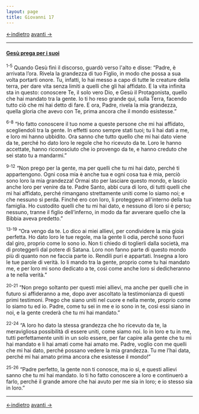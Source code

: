 ```yaml
---
layout: page
title: Giovanni 17
---
```

[<-indietro](gv16.html) [avanti ->](gv18.html)

--------------------------------
#### <a href="" id="gesu_prega_per_i_suoi">Gesù prega per i suoi</a>

<sup>1-5</sup> Quando Gesù finì il discorso, guardò verso l'alto e disse: “Padre, è arrivata l’ora. Rivela la grandezza di tuo Figlio, in modo che possa a sua volta portarti onore. Tu, infatti, lo hai messo a capo di tutte le creature della terra, per dare vita senza limiti a quelli che gli hai affidato. E la vita infinita sta in questo: conoscere Te, il solo vero Dio, e Gesù il Protagonista, quello che hai mandato tra la gente. Io ti ho reso grande qui, sulla Terra, facendo tutto ciò che mi hai detto di fare. E ora, Padre, rivela la mia grandezza, quella gloria che avevo con Te, prima ancora che il mondo esistesse.”

<sup>6-8</sup> “Ho fatto conoscere il tuo nome a queste persone che mi hai affidato, scegliendoli tra la gente. In effetti sono sempre stati tuoi; tu li hai dati a me, e loro mi hanno ubbidito. Ora sanno che tutto quello che mi hai dato viene da te, perché ho dato loro le regole che ho ricevuto da te. Loro le hanno accettate, hanno riconosciuto che io provengo da te, e hanno creduto che sei stato tu a mandarmi.”

<sup>9-12</sup> “Non prego per la gente, ma per quelli che tu mi hai dato, perché ti appartengono. Ogni cosa mia è anche tua e ogni cosa tua è mia, perciò sono loro la mia grandezza! Ormai sto per lasciare questo mondo, e lascio anche loro per venire da te. Padre Santo, abbi cura di loro, di tutti quelli che mi hai affidato, perché rimangano strettamente uniti come lo siamo noi; e che nessuno si perda. Finché ero con loro, li proteggevo all'interno della tua famiglia. Ho custodito quelli che tu mi hai dato, e nessuno di loro si è perso; nessuno, tranne il figlio dell’inferno, in modo da far avverare quello che la Bibbia aveva predetto.”

<sup>13-19</sup> “Ora vengo da te. Lo dico ai miei allievi, per condividere la mia gioia perfetta. Ho dato loro le tue regole, ma la gente li odia, perché sono fuori dal giro, proprio come lo sono io. Non ti chiedo di toglierli dalla società, ma di proteggerli dal potere di Satana. Loro non fanno parte di questo mondo più di quanto non ne faccia parte io. Rendili puri e appartati. Insegna a loro le tue parole di verità. Io li mando tra la gente, proprio come tu hai mandato me, e per loro mi sono dedicato a te, così come anche loro si dedicheranno a te nella verità.”

<sup>20-21</sup> “Non prego soltanto per questi miei allievi, ma anche per quelli che in futuro si affideranno a me, dopo aver ascoltato la testimonianza di questi primi testimoni. Prego che siano uniti nel cuore e nella mente, proprio come lo siamo tu ed io. Padre, come tu sei in me e io sono in te, così essi siano in noi, e la gente crederà che tu mi hai mandato.”

<sup>22-24</sup> “A loro ho dato la stessa grandezza che ho ricevuto da te, la meravigliosa possibilità di essere uniti, come siamo noi. Io in loro e tu in me, tutti perfettamente uniti in un solo essere, per far capire alla gente che tu mi hai mandato e li hai amati come hai amato me. Padre, voglio con me quelli che mi hai dato, perché possano vedere la mia grandezza. Tu me l’hai data, perché mi hai amato prima ancora che esistesse il mondo!”

<sup>25-26</sup> “Padre perfetto, la gente non ti conosce, ma io sì, e questi allievi sanno che tu mi hai mandato. Io ti ho fatto conoscere a loro e continuerò a farlo, perché il grande amore che hai avuto per me sia in loro; e io stesso sia in loro.”

--------------------------------
[<-indietro](gv16.html) [avanti ->](gv18.html)
